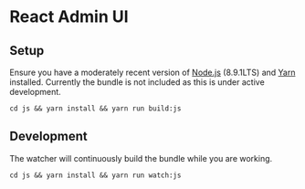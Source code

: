 # React Admin UI

## Setup

Ensure you have a moderately recent version of [Node.js](https://nodejs.org/en/) (8.9.1LTS) and [Yarn](https://yarnpkg.com/en/) installed. Currently the bundle is not included as this is under active development.

`cd js && yarn install && yarn run build:js`

## Development

The watcher will continuously build the bundle while you are working. 

`cd js && yarn install && yarn run watch:js`
